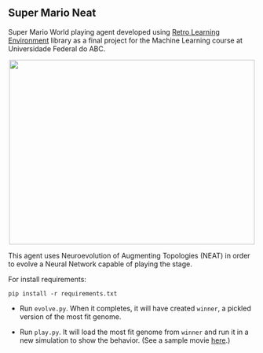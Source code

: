 ## Super Mario Neat ##

Super Mario World playing agent developed using [Retro Learning Environment](https://github.com/nadavbh12/Retro-Learning-Environment) library as a final project for the Machine Learning course at Universidade Federal do ABC.

<p align="center">
  <img width="500" height="375" src="https://user-images.githubusercontent.com/3193712/44612988-db180780-a7e3-11e8-82c9-b1ae318740c6.gif">
</p>

This agent uses Neuroevolution of Augmenting Topologies (NEAT) in order to evolve a Neural Network capable of playing the stage.

For install requirements:
```
pip install -r requirements.txt
```

* Run `evolve.py`. When it completes, it will have created `winner`, a pickled version of the most fit genome.

* Run `play.py`. It will load the most fit genome from `winner` and run it in a new simulation to show the behavior. (See a sample movie [here](https://www.youtube.com/watch?v=dL2Q6-G3MGg).)
